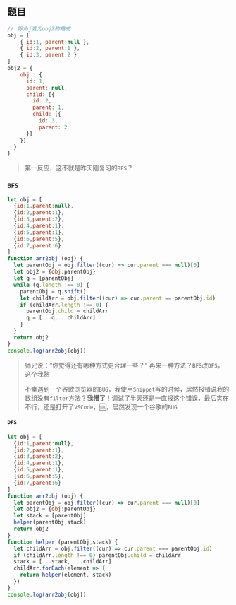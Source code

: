 ## 题目

```javascript
// 将obj变为obj2的格式
obj = [
    { id:1, parent:null },
    { id:2, parent:1 },
    { id:3, parent:2 }
]
obj2 = {
    obj : {
      id: 1,
      parent: null,
      child: [{
        id: 2,
        parent: 1,
        child: [{
          id: 3,
          parent: 2
      }]
    }]
  }
}
```

> 第一反应，这不就是昨天刚复习的`BFS`？

### `BFS`

```js
let obj = [
  {id:1,parent:null},
  {id:2,parent:1},
  {id:3,parent:2},
  {id:4,parent:1},
  {id:5,parent:1},
  {id:6,parent:5},
  {id:7,parent:6}
]
function arr2obj (obj) {
  let parentObj = obj.filter((cur) => cur.parent === null)[0]
  let obj2 = {obj:parentObj}
  let q = [parentObj]
  while (q.length !== 0) {
    parentObj = q.shift()
    let childArr = obj.filter((cur) => cur.parent == parentObj.id)
    if (childArr.length !== 0) {
      parentObj.child = childArr
      q = [...q,...childArr]
    }
  }
  return obj2
}
console.log(arr2obj(obj))
```

> 师兄说：“你觉得还有哪种方式更合理一些？” 再来一种方法？`BFS`改`DFS`，这个我熟
>
> 不幸遇到一个谷歌浏览器的`BUG`，我使用`Snippet`写的时候，居然报错说我的数组没有`filter`方法？**我懵了**！调试了半天还是一直报这个错误，最后实在不行，还是打开了`VSCode`，🆒，居然发现一个谷歌的`BUG`

#### `DFS`

```js
let obj = [
  {id:1,parent:null},
  {id:2,parent:1},
  {id:3,parent:2},
  {id:4,parent:1},
  {id:5,parent:1},
  {id:6,parent:5},
  {id:7,parent:6}
]
function arr2obj (obj) {
  let parentObj = obj.filter((cur) => cur.parent === null)[0]
  let obj2 = {obj:parentObj}
  let stack = [parentObj]
  helper(parentObj,stack)
  return obj2
}
function helper (parentObj,stack) {
  let childArr = obj.filter((cur) => cur.parent === parentObj.id)
  if (childArr.length !== 0) parentObj.child = childArr
  stack = [...stack, ...childArr]
  childArr.forEach(element => {
    return helper(element, stack)
  })
}
console.log(arr2obj(obj))
```

